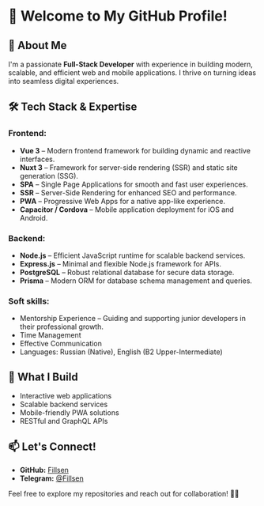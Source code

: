 # 🚀 **Welcome to My GitHub Profile!**

## 👋 **About Me**
I'm a passionate **Full-Stack Developer** with experience in building modern, scalable, and efficient web and mobile applications. I thrive on turning ideas into seamless digital experiences.

## 🛠️ **Tech Stack & Expertise**

### **Frontend:**
- **Vue 3** – Modern frontend framework for building dynamic and reactive interfaces.
- **Nuxt 3** – Framework for server-side rendering (SSR) and static site generation (SSG).
- **SPA** – Single Page Applications for smooth and fast user experiences.
- **SSR** – Server-Side Rendering for enhanced SEO and performance.
- **PWA** – Progressive Web Apps for a native app-like experience.
- **Capacitor / Cordova** – Mobile application deployment for iOS and Android.

### **Backend:**
- **Node.js** – Efficient JavaScript runtime for scalable backend services.
- **Express.js** – Minimal and flexible Node.js framework for APIs.
- **PostgreSQL** – Robust relational database for secure data storage.
- **Prisma** – Modern ORM for database schema management and queries.

### **Soft skills:**
- Mentorship Experience – Guiding and supporting junior developers in their professional growth.
- Time Management
- Effective Communication
- Languages: Russian (Native), English (B2 Upper-Intermediate)

## 🌟 **What I Build**
- Interactive web applications
- Scalable backend services
- Mobile-friendly PWA solutions
- RESTful and GraphQL APIs

## 📫 **Let's Connect!**
- **GitHub:** [Fillsen](https://github.com/Fillsen)
- **Telegram:** [@Fillsen](https://t.me/Fillsen)

Feel free to explore my repositories and reach out for collaboration! 🚀✨
